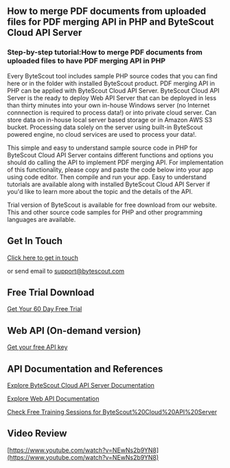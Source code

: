 ## How to merge PDF documents from uploaded files for PDF merging API in PHP and ByteScout Cloud API Server

### Step-by-step tutorial:How to merge PDF documents from uploaded files to have PDF merging API in PHP

Every ByteScout tool includes sample PHP source codes that you can find here or in the folder with installed ByteScout product. PDF merging API in PHP can be applied with ByteScout Cloud API Server. ByteScout Cloud API Server is the ready to deploy Web API Server that can be deployed in less than thirty minutes into your own in-house Windows server (no Internet connnection is required to process data!) or into private cloud server. Can store data on in-house local server based storage or in Amazon AWS S3 bucket. Processing data solely on the server using built-in ByteScout powered engine, no cloud services are used to process your data!.

This simple and easy to understand sample source code in PHP for ByteScout Cloud API Server contains different functions and options you should do calling the API to implement PDF merging API. For implementation of this functionality, please copy and paste the code below into your app using code editor. Then compile and run your app.  Easy to understand tutorials are available along with installed ByteScout Cloud API Server if you'd like to learn more about the topic and the details of the API.

Trial version of ByteScout is available for free download from our website. This and other source code samples for PHP and other programming languages are available.

## Get In Touch

[Click here to get in touch](https://bytescout.zendesk.com/hc/en-us/requests/new?subject=ByteScout%20Cloud%20API%20Server%20Question)

or send email to [support@bytescout.com](mailto:support@bytescout.com?subject=ByteScout%20Cloud%20API%20Server%20Question) 

## Free Trial Download

[Get Your 60 Day Free Trial](https://bytescout.com/download/web-installer?utm_source=github-readme)

## Web API (On-demand version)

[Get your free API key](https://pdf.co/documentation/api?utm_source=github-readme)

## API Documentation and References

[Explore ByteScout Cloud API Server Documentation](https://bytescout.com/documentation/index.html?utm_source=github-readme)

[Explore Web API Documentation](https://pdf.co/documentation/api?utm_source=github-readme)

[Check Free Training Sessions for ByteScout%20Cloud%20API%20Server](https://academy.bytescout.com/)

## Video Review

[https://www.youtube.com/watch?v=NEwNs2b9YN8](https://www.youtube.com/watch?v=NEwNs2b9YN8)